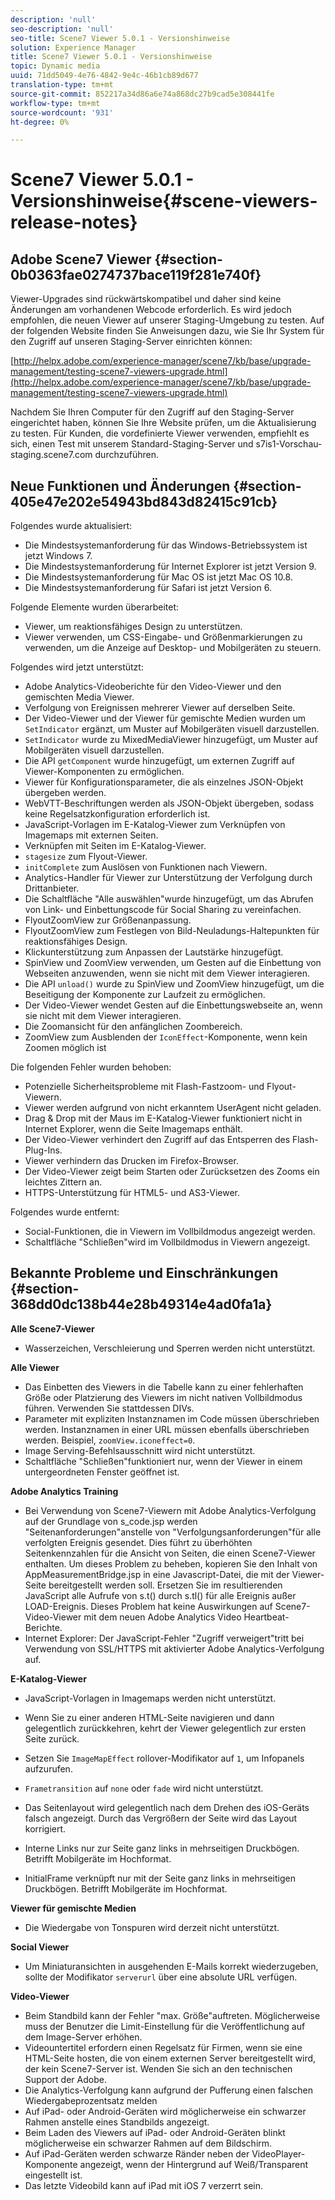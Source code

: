```yaml
---
description: 'null'
seo-description: 'null'
seo-title: Scene7 Viewer 5.0.1 - Versionshinweise
solution: Experience Manager
title: Scene7 Viewer 5.0.1 - Versionshinweise
topic: Dynamic media
uuid: 71dd5049-4e76-4842-9e4c-46b1cb89d677
translation-type: tm+mt
source-git-commit: 852217a34d86a6e74a868dc27b9cad5e308441fe
workflow-type: tm+mt
source-wordcount: '931'
ht-degree: 0%

---
```



# Scene7 Viewer 5.0.1 - Versionshinweise{#scene-viewers-release-notes}

## Adobe Scene7 Viewer {#section-0b0363fae0274737bace119f281e740f}

Viewer-Upgrades sind rückwärtskompatibel und daher sind keine Änderungen am vorhandenen Webcode erforderlich. Es wird jedoch empfohlen, die neuen Viewer auf unserer Staging-Umgebung zu testen. Auf der folgenden Website finden Sie Anweisungen dazu, wie Sie Ihr System für den Zugriff auf unseren Staging-Server einrichten können:

[http://helpx.adobe.com/experience-manager/scene7/kb/base/upgrade-management/testing-scene7-viewers-upgrade.html](http://helpx.adobe.com/experience-manager/scene7/kb/base/upgrade-management/testing-scene7-viewers-upgrade.html)

Nachdem Sie Ihren Computer für den Zugriff auf den Staging-Server eingerichtet haben, können Sie Ihre Website prüfen, um die Aktualisierung zu testen. Für Kunden, die vordefinierte Viewer verwenden, empfiehlt es sich, einen Test mit unserem Standard-Staging-Server und s7is1-Vorschau-staging.scene7.com durchzuführen.

## Neue Funktionen und Änderungen {#section-405e47e202e54943bd843d82415c91cb}

Folgendes wurde aktualisiert:

* Die Mindestsystemanforderung für das Windows-Betriebssystem ist jetzt Windows 7.
* Die Mindestsystemanforderung für Internet Explorer ist jetzt Version 9.
* Die Mindestsystemanforderung für Mac OS ist jetzt Mac OS 10.8.
* Die Mindestsystemanforderung für Safari ist jetzt Version 6.

Folgende Elemente wurden überarbeitet:

* Viewer, um reaktionsfähiges Design zu unterstützen.
* Viewer verwenden, um CSS-Eingabe- und Größenmarkierungen zu verwenden, um die Anzeige auf Desktop- und Mobilgeräten zu steuern.

Folgendes wird jetzt unterstützt:

* Adobe Analytics-Videoberichte für den Video-Viewer und den gemischten Media Viewer.
* Verfolgung von Ereignissen mehrerer Viewer auf derselben Seite.
* Der Video-Viewer und der Viewer für gemischte Medien wurden um `SetIndicator` ergänzt, um Muster auf Mobilgeräten visuell darzustellen.
* `SetIndicator` wurde zu MixedMediaViewer hinzugefügt, um Muster auf Mobilgeräten visuell darzustellen.
* Die API `getComponent` wurde hinzugefügt, um externen Zugriff auf Viewer-Komponenten zu ermöglichen.
* Viewer für Konfigurationsparameter, die als einzelnes JSON-Objekt übergeben werden.
* WebVTT-Beschriftungen werden als JSON-Objekt übergeben, sodass keine Regelsatzkonfiguration erforderlich ist.
* JavaScript-Vorlagen im E-Katalog-Viewer zum Verknüpfen von Imagemaps mit externen Seiten.
* Verknüpfen mit Seiten im E-Katalog-Viewer.
* `stagesize` zum Flyout-Viewer.
* `initComplete` zum Auslösen von Funktionen nach Viewern.
* Analytics-Handler für Viewer zur Unterstützung der Verfolgung durch Drittanbieter.
* Die Schaltfläche &quot;Alle auswählen&quot;wurde hinzugefügt, um das Abrufen von Link- und Einbettungscode für Social Sharing zu vereinfachen.
* FlyoutZoomView zur Größenanpassung.
* FlyoutZoomView zum Festlegen von Bild-Neuladungs-Haltepunkten für reaktionsfähiges Design.
* Klickunterstützung zum Anpassen der Lautstärke hinzugefügt.
* SpinView und ZoomView verwenden, um Gesten auf die Einbettung von Webseiten anzuwenden, wenn sie nicht mit dem Viewer interagieren.
* Die API `unload()` wurde zu SpinView und ZoomView hinzugefügt, um die Beseitigung der Komponente zur Laufzeit zu ermöglichen.
* Der Video-Viewer wendet Gesten auf die Einbettungswebseite an, wenn sie nicht mit dem Viewer interagieren.
* Die Zoomansicht für den anfänglichen Zoombereich.
* ZoomView zum Ausblenden der `IconEffect`-Komponente, wenn kein Zoomen möglich ist

Die folgenden Fehler wurden behoben:

* Potenzielle Sicherheitsprobleme mit Flash-Fastzoom- und Flyout-Viewern.
* Viewer werden aufgrund von nicht erkanntem UserAgent nicht geladen.
* Drag &amp; Drop mit der Maus im E-Katalog-Viewer funktioniert nicht in Internet Explorer, wenn die Seite Imagemaps enthält.
* Der Video-Viewer verhindert den Zugriff auf das Entsperren des Flash-Plug-Ins.
* Viewer verhindern das Drucken im Firefox-Browser.
* Der Video-Viewer zeigt beim Starten oder Zurücksetzen des Zooms ein leichtes Zittern an.
* HTTPS-Unterstützung für HTML5- und AS3-Viewer.

Folgendes wurde entfernt:

* Social-Funktionen, die in Viewern im Vollbildmodus angezeigt werden.
* Schaltfläche &quot;Schließen&quot;wird im Vollbildmodus in Viewern angezeigt.

## Bekannte Probleme und Einschränkungen {#section-368dd0dc138b44e28b49314e4ad0fa1a}

**Alle Scene7-Viewer**

* Wasserzeichen, Verschleierung und Sperren werden nicht unterstützt.

**Alle Viewer**

* Das Einbetten des Viewers in die Tabelle kann zu einer fehlerhaften Größe oder Platzierung des Viewers im nicht nativen Vollbildmodus führen. Verwenden Sie stattdessen DIVs.
* Parameter mit expliziten Instanznamen im Code müssen überschrieben werden. Instanznamen in einer URL müssen ebenfalls überschrieben werden. Beispiel, `zoomView.iconeffect=0`.
* Image Serving-Befehlsausschnitt wird nicht unterstützt.
* Schaltfläche &quot;Schließen&quot;funktioniert nur, wenn der Viewer in einem untergeordneten Fenster geöffnet ist.

**Adobe Analytics Training**

* Bei Verwendung von Scene7-Viewern mit Adobe Analytics-Verfolgung auf der Grundlage von s_code.jsp werden &quot;Seitenanforderungen&quot;anstelle von &quot;Verfolgungsanforderungen&quot;für alle verfolgten Ereignis gesendet. Dies führt zu überhöhten Seitenkennzahlen für die Ansicht von Seiten, die einen Scene7-Viewer enthalten. Um dieses Problem zu beheben, kopieren Sie den Inhalt von AppMeasurementBridge.jsp in eine Javascript-Datei, die mit der Viewer-Seite bereitgestellt werden soll. Ersetzen Sie im resultierenden JavaScript alle Aufrufe von s.t() durch s.tl() für alle Ereignis außer LOAD-Ereignis. Dieses Problem hat keine Auswirkungen auf Scene7-Video-Viewer mit dem neuen Adobe Analytics Video Heartbeat-Berichte.
* Internet Explorer: Der JavaScript-Fehler &quot;Zugriff verweigert&quot;tritt bei Verwendung von SSL/HTTPS mit aktivierter Adobe Analytics-Verfolgung auf.

**E-Katalog-Viewer**

* JavaScript-Vorlagen in Imagemaps werden nicht unterstützt.
* Wenn Sie zu einer anderen HTML-Seite navigieren und dann gelegentlich zurückkehren, kehrt der Viewer gelegentlich zur ersten Seite zurück.
* Setzen Sie `ImageMapEffect` rollover-Modifikator auf `1`, um Infopanels aufzurufen.

* `Frametransition` auf  `none` oder  `fade` wird nicht unterstützt.

* Das Seitenlayout wird gelegentlich nach dem Drehen des iOS-Geräts falsch angezeigt. Durch das Vergrößern der Seite wird das Layout korrigiert.
* Interne Links nur zur Seite ganz links in mehrseitigen Druckbögen. Betrifft Mobilgeräte im Hochformat.
* InitialFrame verknüpft nur mit der Seite ganz links in mehrseitigen Druckbögen. Betrifft Mobilgeräte im Hochformat.

**Viewer für gemischte Medien**

* Die Wiedergabe von Tonspuren wird derzeit nicht unterstützt.

**Social Viewer**

* Um Miniaturansichten in ausgehenden E-Mails korrekt wiederzugeben, sollte der Modifikator `serverurl` über eine absolute URL verfügen.

**Video-Viewer**

* Beim Standbild kann der Fehler &quot;max. Größe&quot;auftreten. Möglicherweise muss der Benutzer die Limit-Einstellung für die Veröffentlichung auf dem Image-Server erhöhen.
* Videountertitel erfordern einen Regelsatz für Firmen, wenn sie eine HTML-Seite hosten, die von einem externen Server bereitgestellt wird, der kein Scene7-Server ist. Wenden Sie sich an den technischen Support der Adobe.
* Die Analytics-Verfolgung kann aufgrund der Pufferung einen falschen Wiedergabeprozentsatz melden
* Auf iPad- oder Android-Geräten wird möglicherweise ein schwarzer Rahmen anstelle eines Standbilds angezeigt.
* Beim Laden des Viewers auf iPad- oder Android-Geräten blinkt möglicherweise ein schwarzer Rahmen auf dem Bildschirm.
* Auf iPad-Geräten werden schwarze Ränder neben der VideoPlayer-Komponente angezeigt, wenn der Hintergrund auf Weiß/Transparent eingestellt ist.
* Das letzte Videobild kann auf iPad mit iOS 7 verzerrt sein.

